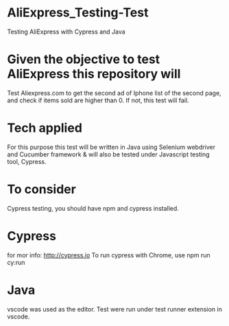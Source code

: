 # AliExpress_Testing-Test
Testing AliExpress with Cypress and Java


# Given the objective to test AliExpress this repository will
Test Aliexpress.com to get the second ad of Iphone list of the second page, and check if items sold are higher than 0.
If not, this test will fail.

# Tech applied
For this purpose this test will be written in Java using Selenium webdriver and Cucumber framework
& will also be tested under Javascript testing tool, Cypress.

# To consider
Cypress testing, you should have npm and cypress installed.

# Cypress
for mor info: http://cypress.io
To run cypress with Chrome, use npm run cy:run

# Java
vscode was used as the editor. Test were run under test runner extension in vscode.
